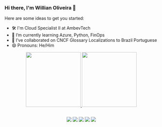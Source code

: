 ### Hi there, I'm Willian Oliveira 👋

Here are some ideas to get you started:

- 🛠️ I'm Cloud Specialist II at AmbevTech
- 🌱 I’m currently learning Azure, Python, FinOps
- 👯 I’ve collaborated on CNCF Glossary Localizations to Brazil Portuguese
- 😄 Pronouns: He/Him 

<div align="center">
  <a href="https://www.linkedin.com/in/willian-dos-santos-oliveira-a4442682/">
  <img height="180em" src="https://github-readme-stats.vercel.app/api?username=willlsantos&show_icons=true&theme=slateorange&include_all_commits=true&count_private=true"/>
  <img height="180em" src="https://github-readme-stats.vercel.app/api/top-langs/?username=willlsantos&layout=compact&langs_count=7&theme=slateorange"/>
</div>

##
<div align="center">
  <a href="https://github.com/willlsantos" target="_blank"><img src="https://img.shields.io/badge/GitHub-100000?style=for-the-badge&logo=github&logoColor=white" target="_blank"></a>
  <a href="https://www.linkedin.com/in/willian-dos-santos-oliveira-a4442682/" target="_blank"><img src="https://img.shields.io/badge/-LinkedIn-%230077B5?style=for-the-badge&logo=linkedin&logoColor=white" target="_blank"></a> 
  <a href="https://www.instagram.com/willdevops/" target="_blank"><img src="https://img.shields.io/badge/-Instagram-%23E4405F?style=for-the-badge&logo=instagram&logoColor=white" target="_blank"></a>
  <a href = "mailto:will.santos92@gmail.com"><img src="https://img.shields.io/badge/-Gmail-%23333?style=for-the-badge&logo=gmail&logoColor=white" target="_blank"></a>
<a href = "https://twitter.com/willepronto"><img src="https://img.shields.io/badge/Twitter-1DA1F2?style=for-the-badge&logo=twitter&logoColor=white" target="_blank"></a>
  
</div>
